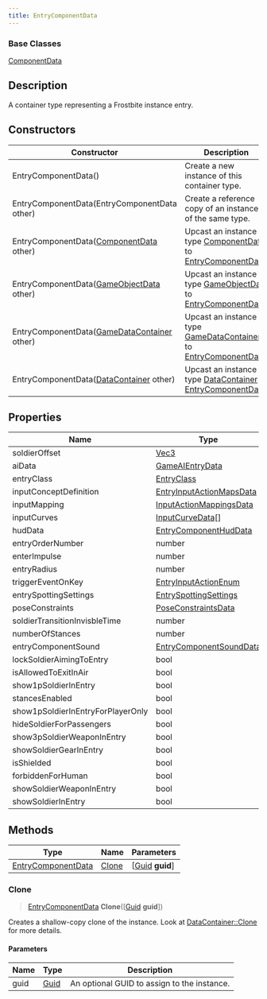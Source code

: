 ```yaml
---
title: EntryComponentData
---
```

### Base Classes

[ComponentData](ComponentData)

## Description

A container type representing a Frostbite instance entry.

## Constructors

| Constructor                                                                   | Description                                                                                                                 |
| ----------------------------------------------------------------------------- | --------------------------------------------------------------------------------------------------------------------------- |
| EntryComponentData()                                                          | Create a new instance of this container type.                                                                               |
| EntryComponentData(EntryComponentData other)                                  | Create a reference copy of an instance of the same type.                                                                    |
| EntryComponentData([ComponentData](ComponentData) other)                      | Upcast an instance of type [ComponentData](ComponentData) to [EntryComponentData](EntryComponentData).                      |
| EntryComponentData([GameObjectData](GameObjectData) other)                    | Upcast an instance of type [GameObjectData](GameObjectData) to [EntryComponentData](EntryComponentData).                    |
| EntryComponentData([GameDataContainer](GameDataContainer) other)              | Upcast an instance of type [GameDataContainer](GameDataContainer) to [EntryComponentData](EntryComponentData).              |
| EntryComponentData([DataContainer](/vext/ref/shared/class/datacontainer) other) | Upcast an instance of type [DataContainer](/vext/ref/shared/class/datacontainer) to [EntryComponentData](EntryComponentData). |

## Properties

| Name                              | Type                                                 | Description |
| --------------------------------- | ---------------------------------------------------- | ----------- |
| soldierOffset                     | [Vec3](/vext/ref/shared/class/Vec3)                    |             |
| aiData                            | [GameAIEntryData](GameAIEntryData)                   |             |
| entryClass                        | [EntryClass](EntryClass)                             |             |
| inputConceptDefinition            | [EntryInputActionMapsData](EntryInputActionMapsData) |             |
| inputMapping                      | [InputActionMappingsData](InputActionMappingsData)   |             |
| inputCurves                       | [InputCurveData](InputCurveData)\[\]                 |             |
| hudData                           | [EntryComponentHudData](EntryComponentHudData)       |             |
| entryOrderNumber                  | number                                               |             |
| enterImpulse                      | number                                               |             |
| entryRadius                       | number                                               |             |
| triggerEventOnKey                 | [EntryInputActionEnum](EntryInputActionEnum)         |             |
| entrySpottingSettings             | [EntrySpottingSettings](EntrySpottingSettings)       |             |
| poseConstraints                   | [PoseConstraintsData](PoseConstraintsData)           |             |
| soldierTransitionInvisbleTime     | number                                               |             |
| numberOfStances                   | number                                               |             |
| entryComponentSound               | [EntryComponentSoundData](EntryComponentSoundData)   |             |
| lockSoldierAimingToEntry          | bool                                                 |             |
| isAllowedToExitInAir              | bool                                                 |             |
| show1pSoldierInEntry              | bool                                                 |             |
| stancesEnabled                    | bool                                                 |             |
| show1pSoldierInEntryForPlayerOnly | bool                                                 |             |
| hideSoldierForPassengers          | bool                                                 |             |
| show3pSoldierWeaponInEntry        | bool                                                 |             |
| showSoldierGearInEntry            | bool                                                 |             |
| isShielded                        | bool                                                 |             |
| forbiddenForHuman                 | bool                                                 |             |
| showSoldierWeaponInEntry          | bool                                                 |             |
| showSoldierInEntry                | bool                                                 |             |

## Methods

| Type                                     | Name            | Parameters                                     |
| ---------------------------------------- | --------------- | ---------------------------------------------- |
| [EntryComponentData](EntryComponentData) | [Clone](#clone) | \[[Guid](/vext/ref/shared/class/guid) **guid**\] |

### Clone

> [EntryComponentData](EntryComponentData) **Clone**(\[[Guid](/vext/ref/shared/class/guid) **guid**\])

Creates a shallow-copy clone of the instance. Look at [DataContainer::Clone](/vext/ref/shared/class/datacontainer#clone) for more details.

#### Parameters

| Name | Type         | Description                                 |
| ---- | ------------ | ------------------------------------------- |
| guid | [Guid](Guid) | An optional GUID to assign to the instance. |
